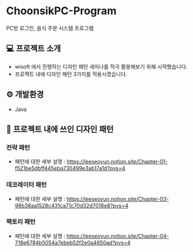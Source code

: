 # ChoonsikPC-Program
PC방 로그인, 음식 주문 시스템 프로그램

## 💻 프로젝트 소개
- wisoft 에서 진행하는 디자인 패턴 세미나를 적극 활용해보기 위해 시작했습니다.
- 프로젝트 내에 디자인 패턴 3가지를 적용시켰습니다.

## ⚙️ 개발환경
- Java

## 🎨 프로젝트 내에 쓰인 디자인 패턴
### 전략 패턴
- 패턴에 대한 세부 설명 : https://leeseoyun.notion.site/Chapter-01-f521be5dbff445eba730499e3ab17a1d?pvs=4

### 데코레이터 패턴
- 패턴에 대한 세부 설명 : https://leeseoyun.notion.site/Chapter-03-98b38aa1528c431ca71c70d32d7018e8?pvs=4

### 팩토리 패턴
- 패턴에 대한 세부 설명 : https://leeseoyun.notion.site/Chapter-04-718e6784b5054a7ebeb52f2e0a4650ad?pvs=4



